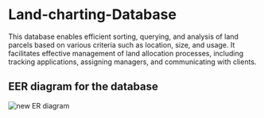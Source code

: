 # Land-charting-Database
This database enables efficient sorting, querying, and analysis of land parcels based on various criteria such as location, size, and usage. It facilitates effective management of land allocation processes, including tracking applications, assigning managers, and communicating with clients.

## EER diagram for the database
![new ER diagram](https://github.com/Abiona-0lushola-Jude/Land-charting-Database/assets/103720345/cdd82160-ec8b-4a56-9740-ce5a34815340)
